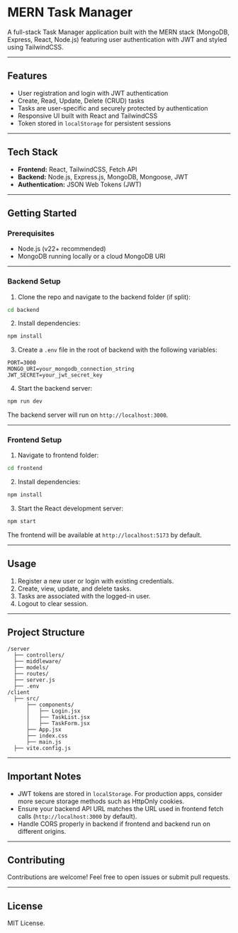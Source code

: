 
# MERN Task Manager

A full-stack Task Manager application built with the MERN stack (MongoDB, Express, React, Node.js) featuring user authentication with JWT and styled using TailwindCSS.

---

## Features

- User registration and login with JWT authentication
- Create, Read, Update, Delete (CRUD) tasks
- Tasks are user-specific and securely protected by authentication
- Responsive UI built with React and TailwindCSS
- Token stored in `localStorage` for persistent sessions

---

## Tech Stack

- **Frontend:** React, TailwindCSS, Fetch API
- **Backend:** Node.js, Express.js, MongoDB, Mongoose, JWT
- **Authentication:** JSON Web Tokens (JWT)

---

## Getting Started

### Prerequisites

- Node.js (v22+ recommended)
- MongoDB running locally or a cloud MongoDB URI

---

### Backend Setup

1. Clone the repo and navigate to the backend folder (if split):

```bash
cd backend
```

2. Install dependencies:

```bash
npm install
```

3. Create a `.env` file in the root of backend with the following variables:

```env
PORT=3000
MONGO_URI=your_mongodb_connection_string
JWT_SECRET=your_jwt_secret_key
```

4. Start the backend server:

```bash
npm run dev
```

The backend server will run on `http://localhost:3000`.

---

### Frontend Setup

1. Navigate to frontend folder:

```bash
cd frontend
```

2. Install dependencies:

```bash
npm install
```

3. Start the React development server:

```bash
npm start
```

The frontend will be available at `http://localhost:5173` by default.

---

## Usage

1. Register a new user or login with existing credentials.
2. Create, view, update, and delete tasks.
3. Tasks are associated with the logged-in user.
4. Logout to clear session.

---

## Project Structure

```
/server
  ├── controllers/
  ├── middleware/
  ├── models/
  ├── routes/
  ├── server.js
  ├── .env
/client
  ├── src/
      ├── components/
      │   ├── Login.jsx
      │   ├── TaskList.jsx
      │   ├── TaskForm.jsx
      ├── App.jsx
      ├── index.css
      ├── main.js
  ├── vite.config.js
```

---

## Important Notes

- JWT tokens are stored in `localStorage`. For production apps, consider more secure storage methods such as HttpOnly cookies.
- Ensure your backend API URL matches the URL used in frontend fetch calls (`http://localhost:3000` by default).
- Handle CORS properly in backend if frontend and backend run on different origins.

---

## Contributing

Contributions are welcome! Feel free to open issues or submit pull requests.

---

## License

MIT License.
